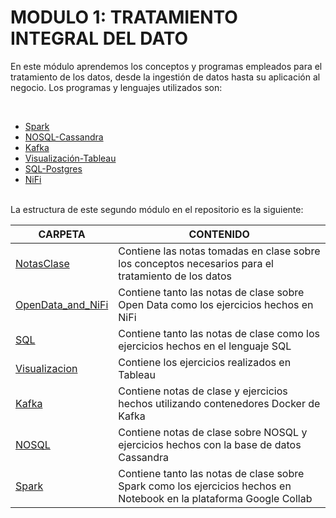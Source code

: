 # MODULO 1:  TRATAMIENTO INTEGRAL DEL DATO

En este módulo aprendemos los conceptos y programas empleados para el tratamiento de los datos, desde la ingestión de datos hasta su aplicación al negocio. Los programas y lenguajes utilizados son:

<br>

 - [Spark](<https://spark.apache.org/>)
 - [NOSQL-Cassandra](<https://cassandra.apache.org/_/index.html>)
 - [Kafka](<https://kafka.apache.org>)
 - [Visualización-Tableau](<https://www.tableau.com>)
 - [SQL-Postgres](<https://www.w3schools.com/sql/>)
 - [NiFi](<https://nifi.apache.org/>)
  

<br>
La estructura de este segundo módulo en el repositorio es la siguiente:

<br>

| CARPETA | CONTENIDO |
| ------ | ------ |
| [NotasClase](NotasClase/) | Contiene las notas tomadas en clase sobre los conceptos necesarios para el tratamiento de los datos |
| [OpenData_and_NiFi](OpenData_and_NiFi/) | Contiene tanto las notas de clase sobre Open Data como los ejercicios hechos en NiFi |
| [SQL](SQL/) | Contiene tanto las notas de clase como los ejercicios hechos en el lenguaje SQL |
| [Visualizacion](Visualizacion/) | Contiene los ejercicios realizados en Tableau |
| [Kafka](Kafka/) | Contiene notas de clase y ejercicios hechos utilizando contenedores Docker de Kafka |
| [NOSQL](NOSQL/) | Contiene notas de clase sobre NOSQL y ejercicios hechos con la base de datos Cassandra |
| [Spark](Spark/) | Contiene tanto las notas de clase sobre Spark como los ejercicios hechos en Notebook en la plataforma Google Collab |